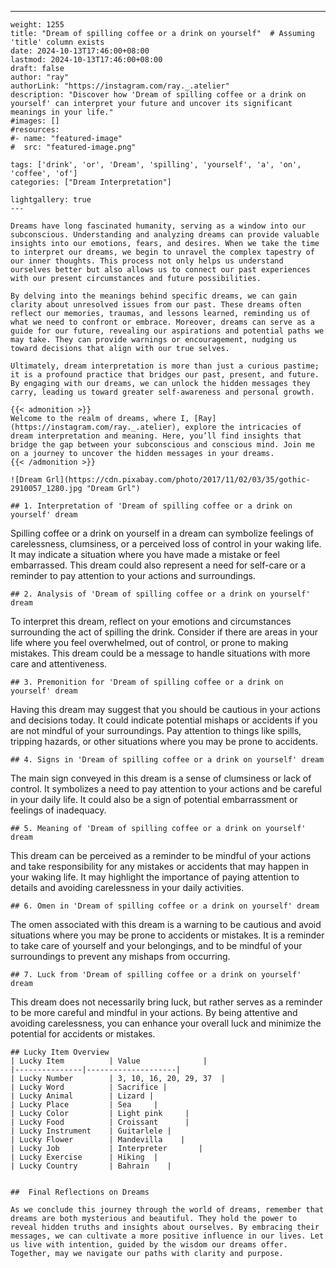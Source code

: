 ---
    weight: 1255
    title: "Dream of spilling coffee or a drink on yourself"  # Assuming 'title' column exists
    date: 2024-10-13T17:46:00+08:00
    lastmod: 2024-10-13T17:46:00+08:00
    draft: false
    author: "ray"
    authorLink: "https://instagram.com/ray._.atelier"
    description: "Discover how 'Dream of spilling coffee or a drink on yourself' can interpret your future and uncover its significant meanings in your life."
    #images: []
    #resources:
    #- name: "featured-image"
    #  src: "featured-image.png"
    
    tags: ['drink', 'or', 'Dream', 'spilling', 'yourself', 'a', 'on', 'coffee', 'of']
    categories: ["Dream Interpretation"]
    
    lightgallery: true
    ---
    
    Dreams have long fascinated humanity, serving as a window into our subconscious. Understanding and analyzing dreams can provide valuable insights into our emotions, fears, and desires. When we take the time to interpret our dreams, we begin to unravel the complex tapestry of our inner thoughts. This process not only helps us understand ourselves better but also allows us to connect our past experiences with our present circumstances and future possibilities.
    
    By delving into the meanings behind specific dreams, we can gain clarity about unresolved issues from our past. These dreams often reflect our memories, traumas, and lessons learned, reminding us of what we need to confront or embrace. Moreover, dreams can serve as a guide for our future, revealing our aspirations and potential paths we may take. They can provide warnings or encouragement, nudging us toward decisions that align with our true selves.
    
    Ultimately, dream interpretation is more than just a curious pastime; it is a profound practice that bridges our past, present, and future. By engaging with our dreams, we can unlock the hidden messages they carry, leading us toward greater self-awareness and personal growth.
    
    {{< admonition >}}
    Welcome to the realm of dreams, where I, [Ray](https://instagram.com/ray._.atelier), explore the intricacies of dream interpretation and meaning. Here, you’ll find insights that bridge the gap between your subconscious and conscious mind. Join me on a journey to uncover the hidden messages in your dreams.
    {{< /admonition >}}
    
    ![Dream Grl](https://cdn.pixabay.com/photo/2017/11/02/03/35/gothic-2910057_1280.jpg "Dream Grl")
    
    ## 1. Interpretation of 'Dream of spilling coffee or a drink on yourself' dream
    
Spilling coffee or a drink on yourself in a dream can symbolize feelings of carelessness, clumsiness, or a perceived loss of control in your waking life. It may indicate a situation where you have made a mistake or feel embarrassed. This dream could also represent a need for self-care or a reminder to pay attention to your actions and surroundings.
    
    ## 2. Analysis of 'Dream of spilling coffee or a drink on yourself' dream
    
To interpret this dream, reflect on your emotions and circumstances surrounding the act of spilling the drink. Consider if there are areas in your life where you feel overwhelmed, out of control, or prone to making mistakes. This dream could be a message to handle situations with more care and attentiveness.
    
    ## 3. Premonition for 'Dream of spilling coffee or a drink on yourself' dream
    
Having this dream may suggest that you should be cautious in your actions and decisions today. It could indicate potential mishaps or accidents if you are not mindful of your surroundings. Pay attention to things like spills, tripping hazards, or other situations where you may be prone to accidents.
    
    ## 4. Signs in 'Dream of spilling coffee or a drink on yourself' dream
    
The main sign conveyed in this dream is a sense of clumsiness or lack of control. It symbolizes a need to pay attention to your actions and be careful in your daily life. It could also be a sign of potential embarrassment or feelings of inadequacy.
    
    ## 5. Meaning of 'Dream of spilling coffee or a drink on yourself' dream
    
This dream can be perceived as a reminder to be mindful of your actions and take responsibility for any mistakes or accidents that may happen in your waking life. It may highlight the importance of paying attention to details and avoiding carelessness in your daily activities.
    
    ## 6. Omen in 'Dream of spilling coffee or a drink on yourself' dream
    
The omen associated with this dream is a warning to be cautious and avoid situations where you may be prone to accidents or mistakes. It is a reminder to take care of yourself and your belongings, and to be mindful of your surroundings to prevent any mishaps from occurring.
    
    ## 7. Luck from 'Dream of spilling coffee or a drink on yourself' dream
    
This dream does not necessarily bring luck, but rather serves as a reminder to be more careful and mindful in your actions. By being attentive and avoiding carelessness, you can enhance your overall luck and minimize the potential for accidents or mistakes.
    
    ## Lucky Item Overview
    | Lucky Item          | Value              |
    |---------------|--------------------|
    | Lucky Number        | 3, 10, 16, 20, 29, 37  |
    | Lucky Word          | Sacrifice |
    | Lucky Animal        | Lizard |
    | Lucky Place         | Sea     |
    | Lucky Color         | Light pink     |
    | Lucky Food          | Croissant      |
    | Lucky Instrument    | Guitarlele |
    | Lucky Flower        | Mandevilla    |
    | Lucky Job           | Interpreter       |
    | Lucky Exercise      | Hiking  |
    | Lucky Country       | Bahrain    |
    
    
    ##  Final Reflections on Dreams
    
    As we conclude this journey through the world of dreams, remember that dreams are both mysterious and beautiful. They hold the power to reveal hidden truths and insights about ourselves. By embracing their messages, we can cultivate a more positive influence in our lives. Let us live with intention, guided by the wisdom our dreams offer. Together, may we navigate our paths with clarity and purpose.
    
